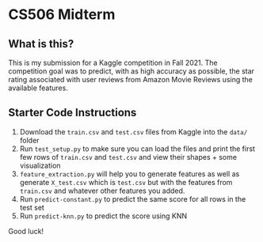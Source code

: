 # CS506 Midterm

## What is this?

This is my submission for a Kaggle competition in Fall 2021. The competition goal was to predict, with as high accuracy as possible, the star rating associated with user reviews from Amazon Movie Reviews using the available features.


## Starter Code Instructions

1. Download the `train.csv` and `test.csv` files from Kaggle into the `data/` folder
2. Run `test_setup.py` to make sure you can load the files and print the first few rows of `train.csv` and `test.csv` and view their shapes + some visualization
2. `feature_extraction.py` will help you to generate features as well as generate `X_test.csv` which is `test.csv` but with the features from `train.csv` and whatever other features you added.
3. Run `predict-constant.py` to predict the same score for all rows in the test set
5. Run `predict-knn.py` to predict the score using KNN

Good luck!
